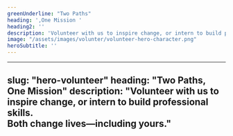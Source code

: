 ```yaml
---
greenUnderline: "Two Paths"
heading: ',One Mission ' 
heading2: ''
description: 'Volunteer with us to inspire change, or intern to build professional skills. Both change lives—including yours'
image: "/assets/images/volunter/volunteer-hero-character.png"
heroSubtitle: ''
---
```



---
slug: "hero-volunteer"
heading: "Two Paths, One Mission"
description: "Volunteer with us to inspire change, or intern to build professional skills.  
Both change lives—including yours."
---